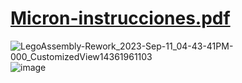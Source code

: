 # [Micron-instrucciones.pdf](https://github.com/TomasHermo/Micron/files/14547529/Micron-instrucciones.pdf)
![LegoAssembly-Rework_2023-Sep-11_04-43-41PM-000_CustomizedView14361961103](https://github.com/TomasHermosillaa/Micron/assets/162215282/6004e4b1-c28c-4b09-ac7e-5cf8404209a4)
![image](https://github.com/TomasHermosillaa/Micron/assets/162215282/d26a8105-ae04-4a02-9de0-afb1a583f950)

